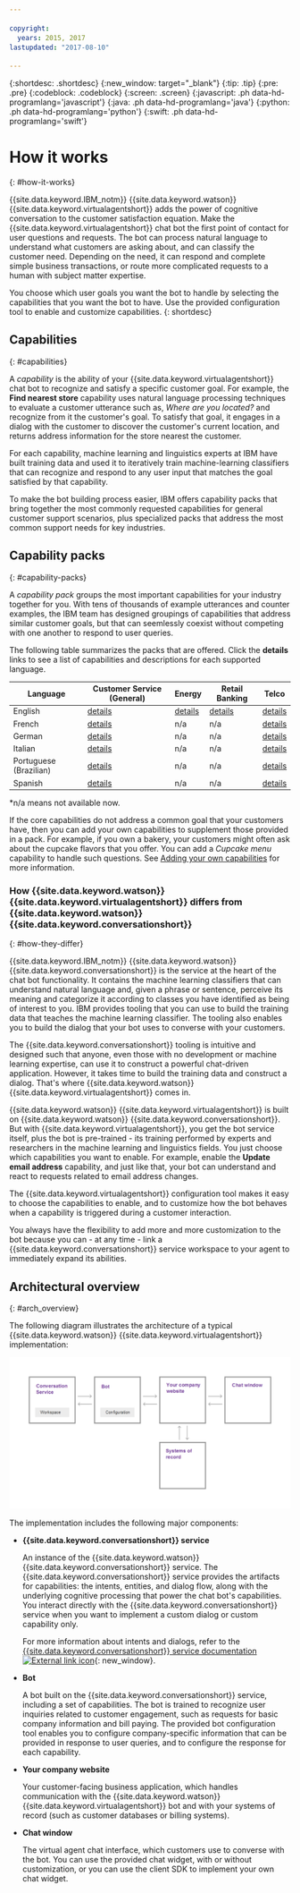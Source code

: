 ```yaml
---

copyright:
  years: 2015, 2017
lastupdated: "2017-08-10"

---
```


{:shortdesc: .shortdesc}
{:new_window: target="_blank"}
{:tip: .tip}
{:pre: .pre}
{:codeblock: .codeblock}
{:screen: .screen}
{:javascript: .ph data-hd-programlang='javascript'}
{:java: .ph data-hd-programlang='java'}
{:python: .ph data-hd-programlang='python'}
{:swift: .ph data-hd-programlang='swift'}

# How it works
{: #how-it-works}

{{site.data.keyword.IBM_notm}} {{site.data.keyword.watson}} {{site.data.keyword.virtualagentshort}} adds the power of cognitive conversation to the customer satisfaction equation. Make the {{site.data.keyword.virtualagentshort}} chat bot the first point of contact for user questions and requests. The bot can process natural language to  understand what customers are asking about, and can classify the customer need. Depending on the need, it can respond and complete simple business transactions, or route more complicated requests to a human with subject matter expertise.

You choose which user goals you want the bot to handle by selecting the capabilities that you want the bot to have. Use the provided configuration tool to enable and customize capabilities.
{: shortdesc}

## Capabilities
{: #capabilities}

A *capability* is the ability of your {{site.data.keyword.virtualagentshort}} chat bot to recognize and satisfy a specific customer goal. For example, the **Find nearest store** capability uses natural language processing techniques to evaluate a customer utterance such as, *Where are you located?* and recognize from it the customer's goal. To satisfy that goal, it engages in a dialog with the customer to discover the customer's current location, and returns address information for the store nearest the customer.

For each capability, machine learning and linguistics experts at IBM have built training data and used it to iteratively train machine-learning classifiers that can recognize and respond to any user input that matches the goal satisfied by that capability.

To make the bot building process easier, IBM offers capability packs that bring together the most commonly requested capabilities for general customer support scenarios, plus specialized packs that address the most common support needs for key industries.

## Capability packs
{: #capability-packs}

A *capability pack* groups the most important capabilities for your industry together for you. With tens of thousands of example utterances and counter examples, the IBM team has designed groupings of capabilities that address similar customer goals, but that can seemlessly coexist without competing with one another to respond to user queries.

The following table summarizes the packs that are offered. Click the **details** links to see a list of capabilities and descriptions for each supported language.

| Language | Customer Service (General) | Energy  | Retail Banking | Telco   |
|----------|----------------------------|---------|----------------|---------|
| English  | [details](/docs/services/virtual-agent/capabilities_list_general.html?locale=en)   | [details](/docs/services/virtual-agent/capabilities_list_energy.html?locale=en) | [details](/docs/services/virtual-agent/capabilities_list_banking.html?locale=en)        | [details](/docs/services/virtual-agent/capabilities_list_telco.html?locale=en) |
| French   | [details](/docs/services/virtual-agent/capabilities_list_general.html?locale=fr)   | n/a     | n/a            | [details](/docs/services/virtual-agent/capabilities_list_telco.html?locale=fr) |
| German   | [details](/docs/services/virtual-agent/capabilities_list_general_de.html?locale=de) | n/a     | n/a            | [details](/docs/services/virtual-agent/capabilities_list_telco_de.html?locale=de) |
| Italian | [details](/docs/services/virtual-agent/capabilities_list_general.html?locale=it) | n/a | n/a | [details](/docs/services/virtual-agent/capabilities_list_telco.html?locale=it) |
| Portuguese (Brazilian) | [details](/docs/services/virtual-agent/capabilities_list_general.html?locale=pt-br)   | n/a     | n/a            | [details](/docs/services/virtual-agent/capabilities_list_telco.html?locale=pt-br) |
| Spanish | [details](/docs/services/virtual-agent/capabilities_list_general.html?locale=es)   | n/a     | n/a            | [details](/docs/services/virtual-agent/capabilities_list_telco.html?locale=es) |

*n/a means not available now.

If the core capabilities do not address a common goal that your customers have, then you can add your own capabilities to supplement those provided in a pack. For example, if you own a bakery, your customers might often ask about the cupcake flavors that you offer. You can add a *Cupcake menu* capability to handle such questions. See [Adding your own capabilities](add-custom-capabilities.html) for more information.

### How {{site.data.keyword.watson}} {{site.data.keyword.virtualagentshort}} differs from {{site.data.keyword.watson}} {{site.data.keyword.conversationshort}}
{: #how-they-differ}

{{site.data.keyword.IBM_notm}} {{site.data.keyword.watson}} {{site.data.keyword.conversationshort}} is the service at the heart of the chat bot functionality. It contains the machine learning classifiers that can understand natural language and, given a phrase or sentence, perceive its meaning and categorize it according to classes you have identified as being of interest to you. IBM provides tooling that you can use to build the training data that teaches the machine learning classifier. The tooling also enables you to build the dialog that your bot uses to converse with your customers.

The {{site.data.keyword.conversationshort}} tooling is intuitive and designed such that anyone, even those with no development or machine learning expertise, can use it to construct a powerful chat-driven application. However, it takes time to build the training data and construct a dialog. That's where {{site.data.keyword.watson}} {{site.data.keyword.virtualagentshort}} comes in.

{{site.data.keyword.watson}} {{site.data.keyword.virtualagentshort}} is built on {{site.data.keyword.watson}} {{site.data.keyword.conversationshort}}. But with {{site.data.keyword.virtualagentshort}}, you get the bot service itself, plus the bot is pre-trained - its training performed by experts and researchers in the machine learning and linguistics fields. You just choose which capabilities you want to enable. For example, enable the **Update email address** capability, and just like that, your bot can understand and react to requests related to email address changes.

The {{site.data.keyword.virtualagentshort}} configuration tool makes it easy to choose the capabilities to enable, and to customize how the bot behaves when a capability is triggered during a customer interaction.

You always have the flexibility to add more and more customization to the bot because you can - at any time - link a {{site.data.keyword.conversationshort}} service workspace to your agent to immediately expand its abilities.

## Architectural overview
{: #arch_overview}

The following diagram illustrates the architecture of a typical {{site.data.keyword.watson}} {{site.data.keyword.virtualagentshort}} implementation:

![Architectural overview](images/arch-overview.png)

The implementation includes the following major components:

- **{{site.data.keyword.conversationshort}} service**

    An instance of the {{site.data.keyword.watson}} {{site.data.keyword.conversationshort}} service. The {{site.data.keyword.conversationshort}} service provides the artifacts for capabilities: the intents, entities, and dialog flow, along with the underlying cognitive processing that power the chat bot's capabilities. You interact directly with the {{site.data.keyword.conversationshort}} service when you want to implement a custom dialog or custom capability only.

    For more information about intents and dialogs, refer to the [{{site.data.keyword.conversationshort}} service documentation ![External link icon](../../icons/launch-glyph.svg "External link icon")](https://console.bluemix.net/docs/services/conversation/index.html#about){: new_window}.

- **Bot**

    A bot built on the {{site.data.keyword.conversationshort}} service, including a set of capabilities. The bot is trained to recognize user inquiries related to customer engagement, such as requests for basic company information and bill paying. The provided bot configuration tool enables you to configure company-specific information that can be provided in response to user queries, and to configure the response for each capability.

- **Your company website**

    Your customer-facing business application, which handles communication with the {{site.data.keyword.watson}} {{site.data.keyword.virtualagentshort}} bot and with your systems of record (such as customer databases or billing systems).

- **Chat window**

    The virtual agent chat interface, which customers use to converse with the bot. You can use the provided chat widget, with or without customization, or you can use the client SDK to implement your own chat widget.
